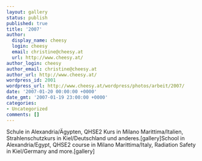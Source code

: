 ```yaml
---
layout: gallery
status: publish
published: true
title: '2007'
author:
  display_name: cheesy
  login: cheesy
  email: christine@cheesy.at
  url: http://www.cheesy.at/
author_login: cheesy
author_email: christine@cheesy.at
author_url: http://www.cheesy.at/
wordpress_id: 2001
wordpress_url: http://www.cheesy.at/wordpress/photos/arbeit/2007/
date: '2007-01-20 00:00:00 +0000'
date_gmt: '2007-01-19 23:00:00 +0000'
categories:
- Uncategorized
comments: []
---
```

<!--:de-->Schule in Alexandria/Ägypten, QHSE2 Kurs in Milano Marittima/Italien, Strahlenschutzkurs in Kiel/Deutschland und anderes.[gallery]<!--:--><!--:en-->School in Alexandria/Egypt, QHSE2 course in Milano Marittima/Italy, Radiation Safety in Kiel/Germany and more.[gallery]<!--:-->
